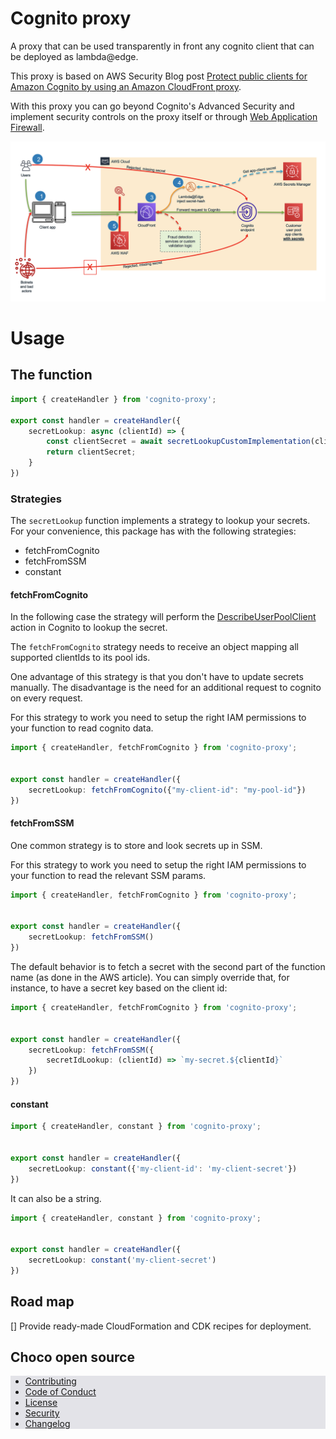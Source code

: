 

# Cognito proxy

A proxy that can be used transparently in front any cognito client that can be deployed as lambda@edge.

This proxy is based on AWS Security Blog post [Protect public clients for Amazon Cognito by using an Amazon CloudFront proxy](https://aws.amazon.com/blogs/security/protect-public-clients-for-amazon-cognito-by-using-an-amazon-cloudfront-proxy/.).

With this proxy you can go beyond Cognito's Advanced Security and implement security controls on the proxy itself or through [Web Application Firewall](https://aws.amazon.com/waf/). 

![Proxy](./assets/proxy.png)

# Usage

## The function

```ts
import { createHandler } from 'cognito-proxy';

export const handler = createHandler({
    secretLookup: async (clientId) => {
        const clientSecret = await secretLookupCustomImplementation(clientId)
        return clientSecret;
    }
})
```

### Strategies

The `secretLookup` function implements a strategy to lookup your secrets. For your convenience, this package has with the following strategies:

- fetchFromCognito
- fetchFromSSM
- constant

#### fetchFromCognito

In the following case the strategy will perform the [DescribeUserPoolClient](https://docs.aws.amazon.com/cognito-user-identity-pools/latest/APIReference/API_DescribeUserPoolClient.html) action in Cognito to lookup the secret.

The `fetchFromCognito` strategy needs to receive an object mapping all supported clientIds to its pool ids.

One advantage of this strategy is that you don't have to update secrets manually. The disadvantage is the need for an additional request to cognito on every request.

For this strategy to work you need to setup the right IAM permissions to your function to read cognito data.

```ts
import { createHandler, fetchFromCognito } from 'cognito-proxy';


export const handler = createHandler({
    secretLookup: fetchFromCognito({"my-client-id": "my-pool-id"})
})
```

#### fetchFromSSM

One common strategy is to store and look secrets up in SSM.

For this strategy to work you need to setup the right IAM permissions to your function to read the relevant SSM params.

```ts
import { createHandler, fetchFromCognito } from 'cognito-proxy';


export const handler = createHandler({
    secretLookup: fetchFromSSM()
})
```

The default behavior is to fetch a secret with the second part of the function name (as done in the AWS article). You can simply override that, for instance, to have a secret key based on the client id:

```ts
import { createHandler, fetchFromCognito } from 'cognito-proxy';


export const handler = createHandler({
    secretLookup: fetchFromSSM({
        secretIdLookup: (clientId) => `my-secret.${clientId}`
    })
})
```

#### constant

```ts
import { createHandler, constant } from 'cognito-proxy';


export const handler = createHandler({
    secretLookup: constant({'my-client-id': 'my-client-secret'})
})
```

It can also be a string.

```ts
import { createHandler, constant } from 'cognito-proxy';


export const handler = createHandler({
    secretLookup: constant('my-client-secret')
})
```


## Road map

[] Provide ready-made CloudFormation and CDK recipes for deployment.

## Choco open source

<div style="background: rgba(0, 0, 50, 0.1)">

- [Contributing](./docs/CONTRIBUTING.md)
- [Code of Conduct](./CODE_OF_CONDUCT.md)
- [License](./LICENSE.md)
- [Security](./docs/SECURITY.md)
- [Changelog](./CHANGELOG.md)

</div>
